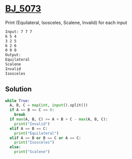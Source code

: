 # [BJ_5073](https://acmicpc.net/problem/5073)

Print (Equilateral, Isosceles, Scalene, Invalid) for each input

```txt
Input: 7 7 7
6 5 4
3 2 5
6 2 6
0 0 0
Output:
Equilateral
Scalene
Invalid
Isosceles
```

## Solution

```py
while True:
  A, B, C = map(int, input().split())
  if A == B == C == 0:
    break
  if max(A, B, C) >= A + B + C - max(A, B, C):
    print("Invalid")
  elif A == B == C:
    print("Equilateral")
  elif A == B or B == C or A == C:
    print("Isosceles")
  else:
    print("Scalene")
```
